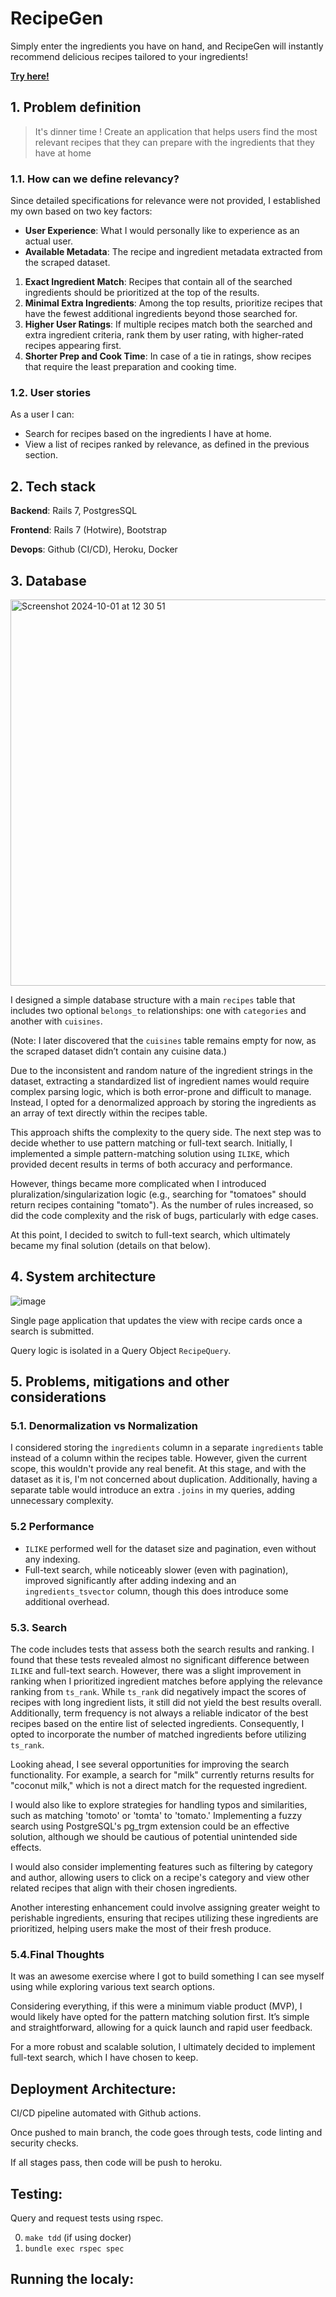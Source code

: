 # RecipeGen

Simply enter the ingredients you have on hand, and RecipeGen will instantly recommend delicious recipes tailored to your ingredients!

[**Try here!**](https://recipegen-9adbb5478cf7.herokuapp.com/)

## 1. Problem definition

> It's dinner time ! Create an application that helps users find the most relevant recipes that they can prepare with the ingredients that they have at home

### 1.1. How can we define relevancy?

Since detailed specifications for relevance were not provided, I established my own based on two key factors:

- **User Experience**: What I would personally like to experience as an actual user.
- **Available Metadata**: The recipe and ingredient metadata extracted from the scraped dataset.

1. **Exact Ingredient Match**: Recipes that contain all of the searched ingredients should be prioritized at the top of the results.
2. **Minimal Extra Ingredients**: Among the top results, prioritize recipes that have the fewest additional ingredients beyond those searched for.
3. **Higher User Ratings**: If multiple recipes match both the searched and extra ingredient criteria, rank them by user rating, with higher-rated recipes appearing first.
4. **Shorter Prep and Cook Time**: In case of a tie in ratings, show recipes that require the least preparation and cooking time.

### 1.2. User stories

As a user I can: 

- Search for recipes based on the ingredients I have at home.
- View a list of recipes ranked by relevance, as defined in the previous section.

## 2. Tech stack

**Backend**: Rails 7, PostgresSQL

**Frontend**: Rails 7 (Hotwire), Bootstrap

**Devops**: Github (CI/CD), Heroku, Docker

## 3. Database

<img width="618" alt="Screenshot 2024-10-01 at 12 30 51" src="https://github.com/user-attachments/assets/cae71a53-a242-4975-89c9-18c15f5ab9ae">

I designed a simple database structure with a main `recipes` table that includes two optional `belongs_to` relationships: one with `categories` and another with `cuisines`.

(Note: I later discovered that the `cuisines` table remains empty for now, as the scraped dataset didn’t contain any cuisine data.)

Due to the inconsistent and random nature of the ingredient strings in the dataset, extracting a standardized list of ingredient names would require complex parsing logic, which is both error-prone and difficult to manage. Instead, I opted for a denormalized approach by storing the ingredients as an array of text directly within the recipes table.

This approach shifts the complexity to the query side. The next step was to decide whether to use pattern matching or full-text search. Initially, I implemented a simple pattern-matching solution using `ILIKE`, which provided decent results in terms of both accuracy and performance.

However, things became more complicated when I introduced pluralization/singularization logic (e.g., searching for "tomatoes" should return recipes containing "tomato"). As the number of rules increased, so did the code complexity and the risk of bugs, particularly with edge cases.

At this point, I decided to switch to full-text search, which ultimately became my final solution (details on that below).

## 4. System architecture

![image](https://github.com/user-attachments/assets/35a47c4f-a800-4de2-988b-f7009a417546)

Single page application that updates the view with recipe cards once a search is submitted. 

Query logic is isolated in a Query Object `RecipeQuery`.

## 5. Problems, mitigations and other considerations

### 5.1. Denormalization vs Normalization

I considered storing the `ingredients` column in a separate `ingredients` table instead of a column within the recipes table. However, given the current scope, this wouldn't provide any real benefit. At this stage, and with the dataset as it is, I'm not concerned about duplication. Additionally, having a separate table would introduce an extra `.joins` in my queries, adding unnecessary complexity.

### 5.2 Performance 

- `ILIKE` performed well for the dataset size and pagination, even without any indexing.
- Full-text search, while noticeably slower (even with pagination), improved significantly after adding indexing and an `ingredients_tsvector` column, though this does introduce some additional overhead.

### 5.3. Search 

The code includes tests that assess both the search results and ranking. I found that these tests revealed almost no significant difference between `ILIKE` and full-text search. However, there was a slight improvement in ranking when I prioritized ingredient matches before applying the relevance ranking from `ts_rank`. While `ts_rank` did negatively impact the scores of recipes with long ingredient lists, it still did not yield the best results overall. Additionally, term frequency is not always a reliable indicator of the best recipes based on the entire list of selected ingredients. Consequently, I opted to incorporate the number of matched ingredients before utilizing `ts_rank`.

Looking ahead, I see several opportunities for improving the search functionality. For example, a search for "milk" currently returns results for "coconut milk," which is not a direct match for the requested ingredient.

I would also like to explore strategies for handling typos and similarities, such as matching 'tomoto' or 'tomta' to 'tomato.' Implementing a fuzzy search using PostgreSQL's pg_trgm extension could be an effective solution, although we should be cautious of potential unintended side effects.

I would also consider implementing features such as filtering by category and author, allowing users to click on a recipe's category and view other related recipes that align with their chosen ingredients.

Another interesting enhancement could involve assigning greater weight to perishable ingredients, ensuring that recipes utilizing these ingredients are prioritized, helping users make the most of their fresh produce.

### 5.4.Final Thoughts

It was an awesome exercise where I got to build something I can see myself using while exploring various text search options.

Considering everything, if this were a minimum viable product (MVP), I would likely have opted for the pattern matching solution first. It’s simple and straightforward, allowing for a quick launch and rapid user feedback.

For a more robust and scalable solution, I ultimately decided to implement full-text search, which I have chosen to keep.

## Deployment Architecture: 

CI/CD pipeline automated with Github actions. 

Once pushed to main branch, the code goes through tests, code linting and security checks. 

If all stages pass, then code will be push to heroku. 

## Testing: 
Query and request tests using rspec. 

0. `make tdd` (if using docker)
1. `bundle exec rspec spec`


## Running the localy:

